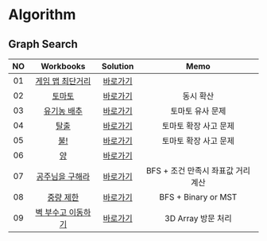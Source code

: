 # Algorithm 

## Graph Search
|<center>NO|<center>Workbooks|<center>Solution|<center>Memo|
|:---:|:---:|:---:|:---:|
|01|[<center>게임 맵 최단거리](https://programmers.co.kr/learn/courses/30/lessons/1844)|[<center>바로가기](./Solution/게임%20맵%20최단거리)||
|02|[<center>토마토](https://www.acmicpc.net/problem/7576)|[<center>바로가기](./Solution/토마토)|동시 확산|
|03|[<center>유기농 배추](https://www.acmicpc.net/problem/1012)|[<center>바로가기](./Solution/유기농%20배추)|토마토 유사 문제|
|04|[<center>탈출](https://www.acmicpc.net/problem/3055)|[<center>바로가기](./Solution/탈출)|토마토 확장 사고 문제|
|05|[<center>불!](https://www.acmicpc.net/problem/4179)|[<center>바로가기](./Solution/게임%20맵%20최단거리)|토마토 확장 사고 문제| 
|06|[<center>양](https://www.acmicpc.net/problem/3184)|[<center>바로가기](./Solution/양)||
|07|[<center>공주님을 구해라](https://www.acmicpc.net/problem/17836)|[<center>바로가기](./Solution/공주님을%20구해라)|BFS + 조건 만족시 좌표값 거리 계산|
|08|[<center>중량 제한](https://www.acmicpc.net/problem/1939)|[<center>바로가기](./Solution/중량%20제한)|BFS + Binary or MST|
|09|[<center>벽 부수고 이동하기](https://www.acmicpc.net/problem/2206)|[<center>바로가기](./Solution/벽%20부수고%20이동하기)|3D Array 방문 처리|


